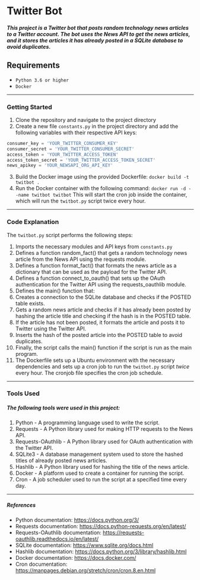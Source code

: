 # Twitter Bot
##### This project is a Twitter bot that posts random technology news articles to a Twitter account. The bot uses the News API to get the news articles, and it stores the articles it has already posted in a SQLite database to avoid duplicates.

## Requirements
- `Python 3.6 or higher`
- `Docker`
- ---
### Getting Started
1. Clone the repository and navigate to the project directory
2. Create a new file `constants.py` in the project directory and add the following variables with their respective API keys:
```python
consumer_key = 'YOUR_TWITTER_CONSUMER_KEY'
consumer_secret = 'YOUR_TWITTER_CONSUMER_SECRET'
access_token = 'YOUR_TWITTER_ACCESS_TOKEN'
access_token_secret = 'YOUR_TWITTER_ACCESS_TOKEN_SECRET'
news_apikey = 'YOUR_NEWSAPI_ORG_API_KEY'
```
3. Build the Docker image using the provided Dockerfile:
`docker build -t twitbot .`
4. Run the Docker container with the following command:
`docker run -d --name twitbot twitbot`
This will start the cron job inside the container, which will run the `twitbot.py` script twice every hour.
---
### Code Explanation
The `twitbot.py` script performs the following steps:
1. Imports the necessary modules and API keys from `constants.py`
2. Defines a function random_fact() that gets a random technology news article from the News API using the requests module.
3. Defines a function format_fact() that formats the news article as a dictionary that can be used as the payload for the Twitter API.
4. Defines a function connect_to_oauth() that sets up the OAuth authentication for the Twitter API using the requests_oauthlib module.
5. Defines the main() function that:
6. Creates a connection to the SQLite database and checks if the POSTED table exists.
7. Gets a random news article and checks if it has already been posted by hashing the article title and checking if the hash is in the POSTED table.
8. If the article has not been posted, it formats the article and posts it to Twitter using the Twitter API.
9. Inserts the hash of the posted article into the POSTED table to avoid duplicates.
10. Finally, the script calls the main() function if the script is run as the main program.
11. The Dockerfile sets up a Ubuntu environment with the necessary dependencies and sets up a cron job to run the `twitbot.py` script *twice* every hour. The cronjob file specifies the cron job schedule.
---
### Tools Used
##### The following tools were used in this project:
1. Python - A programming language used to write the script.
2. Requests - A Python library used for making HTTP requests to the News API.
3. Requests-OAuthlib - A Python library used for OAuth authentication with the Twitter API.
4. SQLite3 - A database management system used to store the hashed titles of already posted news articles.
5. Hashlib - A Python library used for hashing the title of the news article.
6. Docker - A platform used to create a container for running the script.
7. Cron - A job scheduler used to run the script at a specified time every day.
---
##### References
- Python documentation: https://docs.python.org/3/
- Requests documentation: https://docs.python-requests.org/en/latest/
- Requests-OAuthlib documentation: https://requests-oauthlib.readthedocs.io/en/latest/
- SQLite documentation: https://www.sqlite.org/docs.html
- Hashlib documentation: https://docs.python.org/3/library/hashlib.html
- Docker documentation: https://docs.docker.com/
- Cron documentation: https://manpages.debian.org/stretch/cron/cron.8.en.html
